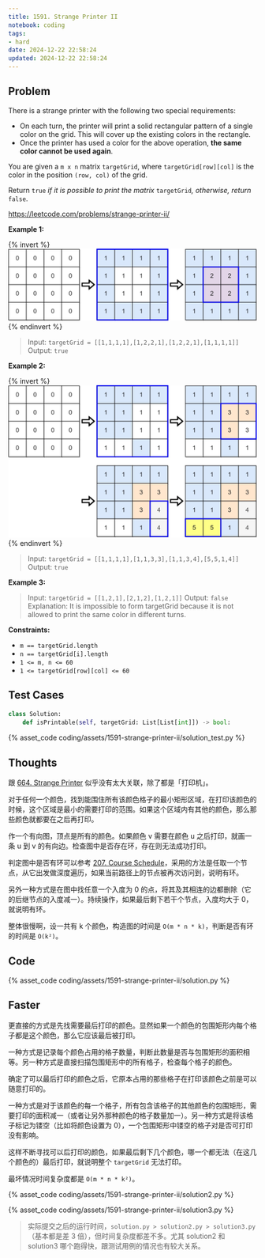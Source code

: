 ```yaml
---
title: 1591. Strange Printer II
notebook: coding
tags:
- hard
date: 2024-12-22 22:58:24
updated: 2024-12-22 22:58:24
---
```

## Problem

There is a strange printer with the following two special requirements:

- On each turn, the printer will print a solid rectangular pattern of a single color on the grid. This will cover up the existing colors in the rectangle.
- Once the printer has used a color for the above operation, **the same color cannot be used again**.

You are given a `m x n` matrix `targetGrid`, where `targetGrid[row][col]` is the color in the position `(row, col)` of the grid.

Return `true` _if it is possible to print the matrix_ `targetGrid`_,_ _otherwise, return_ `false`.

<https://leetcode.com/problems/strange-printer-ii/>

**Example 1:**

{% invert %}
![case1](assets/1591-strange-printer-ii/case1.png)
{% endinvert %}

> Input: `targetGrid = [[1,1,1,1],[1,2,2,1],[1,2,2,1],[1,1,1,1]]`
> Output: `true`

**Example 2:**

{% invert %}
![case2](assets/1591-strange-printer-ii/case2.png)
{% endinvert %}

> Input: `targetGrid = [[1,1,1,1],[1,1,3,3],[1,1,3,4],[5,5,1,4]]`
> Output: `true`

**Example 3:**

> Input: `targetGrid = [[1,2,1],[2,1,2],[1,2,1]]`
> Output: `false`
> Explanation: It is impossible to form targetGrid because it is not allowed to print the same color in different turns.

**Constraints:**

- `m == targetGrid.length`
- `n == targetGrid[i].length`
- `1 <= m, n <= 60`
- `1 <= targetGrid[row][col] <= 60`

## Test Cases

``` python
class Solution:
    def isPrintable(self, targetGrid: List[List[int]]) -> bool:
```

{% asset_code coding/assets/1591-strange-printer-ii/solution_test.py %}

## Thoughts

跟 [664. Strange Printer](664-strange-printer) 似乎没有太大关联，除了都是「打印机」。

对于任何一个颜色，找到能围住所有该颜色格子的最小矩形区域，在打印该颜色的时候，这个区域是最小的需要打印的范围。如果这个区域内有其他的颜色，那么那些颜色就都要在之后再打印。

作一个有向图，顶点是所有的颜色。如果颜色 v 需要在颜色 u 之后打印，就画一条 u 到 v 的有向边。检查图中是否存在环，存在则无法成功打印。

判定图中是否有环可以参考 [207. Course Schedule](207-course-schedule)，采用的方法是任取一个节点，从它出发做深度遍历，如果当前路径上的节点被再次访问到，说明有环。

另外一种方式是在图中找任意一个入度为 0 的点，将其及其相连的边都删除（它的后继节点的入度减一）。持续操作，如果最后剩下若干个节点，入度均大于 0，就说明有环。

整体很慢啊，设一共有 k 个颜色，构造图的时间是 `O(m * n * k)`，判断是否有环的时间是 `O(k²)`。

## Code

{% asset_code coding/assets/1591-strange-printer-ii/solution.py %}

## Faster

更直接的方式是先找需要最后打印的颜色。显然如果一个颜色的包围矩形内每个格子都是这个颜色，那么它应该最后被打印。

一种方式是记录每个颜色占用的格子数量，判断此数量是否与包围矩形的面积相等。另一种方式是直接扫描包围矩形中的所有格子，检查每个格子的颜色。

确定了可以最后打印的颜色之后，它原本占用的那些格子在打印该颜色之前是可以随意打印的。

一种方式是对于该颜色的每一个格子，所有包含该格子的其他颜色的包围矩形，需要打印的面积减一（或者让另外那种颜色的格子数量加一）。另一种方式是将该格子标记为镂空（比如将颜色设置为 0），一个包围矩形中镂空的格子对是否可打印没有影响。

这样不断寻找可以后打印的颜色，如果最后剩下几个颜色，哪一个都无法（在这几个颜色的）最后打印，就说明整个 `targetGrid` 无法打印。

最坏情况时间复杂度都是 `O(m * n * k²)`。

{% asset_code coding/assets/1591-strange-printer-ii/solution2.py %}

{% asset_code coding/assets/1591-strange-printer-ii/solution3.py %}

> 实际提交之后的运行时间，`solution.py > solution2.py > solution3.py`（基本都是差 3 倍），但时间复杂度都差不多。尤其 solution2 和 solution3 哪个跑得快，跟测试用例的情况也有较大关系。
